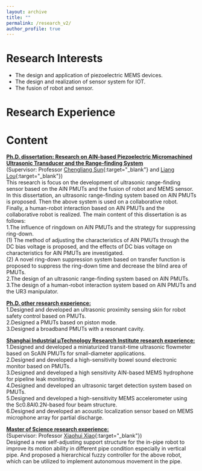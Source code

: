 ```yaml
---
layout: archive
title: ""
permalink: /research_v2/
author_profile: true
---
```


# Research Interests
* The design and application of piezoelectric MEMS devices.
* The design and realization of sensor system for IOT.
* The fusion of robot and sensor.

# Research Experience

# Content
[**Ph.D. dissertation: Research on AlN-based Piezoelectric Micromachined Ultrasonic Transducer and the Range-finding System**](../_research/PhD_dissertation_or.md)<br/>
 (Supervisor: Professor [Chengliang Sun](https://technology.whu.edu.cn/info/1015/1882.htm){:target="_blank"} and [Liang Lou](https://sme.shu.edu.cn/info/1028/1220.htm){:target="_blank"})<br/>
This research is focus on the development of ultrasonic range-finding sensor based on the AlN PMUTs and the fusion of robot and MEMS sensor. In this dissertation, an ultrasonic range-finding system based on AlN PMUTs is proposed. Then the above system is used on a collaborative robot. Finally, a human-robot interaction based on AlN PMUTs and the collaborative robot is realized. The main content of this dissertation is as follows:<br/>
1.The influence of ringdown on AlN PMUTs and the strategy for suppressing ring-down.<br/>
(1) The method of adjusting the characteristics of AlN PMUTs through the DC bias voltage is proposed, and the effects of DC bias voltage on characteristics for AlN PMUTs are investigated.<br/>
(2) A novel ring-down suppression system based on transfer function is proposed to suppress the ring-down time and decrease the blind area of PMUTs.<br/>
2.The design of an ultrasonic range-finding system based on AlN PMUTs.<br/>
3.The design of a human-robot interaction system based on AlN PMUTs and the UR3 manipulator.<br/>

[**Ph.D. other research experience:**](../_research/PhD_dissertation_or.md)<br/>
1.Designed and developed an ultrasonic proximity sensing skin for robot safety control based on PMUTs.<br/>
2.Designed a PMUTs based on piston mode.<br/>
3.Designed a broadband PMUTs with a resonant cavity.<br/>


[**Shanghai Industrial μTechnology Research Institute research experience:**](../_research/PhD_dissertation_or.md)<br/>
1.Designed and developed a miniaturized transit-time ultrasonic flowmeter based on ScAlN PMUTs for small-diameter applications.<br/>
2.Designed and developed a high-sensitivity bowel sound electronic monitor based on PMUTs.<br/>
3.Designed and developed a high sensitivity AlN-based MEMS hydrophone for pipeline leak monitoring.<br/>
4.Designed and developed an ultrasonic target detection system based on PMUTs.<br/>
5.Designed and developed a high-sensitivity MEMS accelerometer using the Sc0.8Al0.2N-based four beam structure.<br/>
6.Designed and developed an acoustic localization sensor based on MEMS microphone array for partial discharge.<br/>

[**Master of Science research experience:**](../_research/PhD_dissertation_or.md)<br/>
(Supervisor: Professor [Xiaohui Xiao](https://pmc.whu.edu.cn/info/1017/13524.htm){:target="_blank"})<br/>
Designed a new self-adjusting support structure for the in-pipe robot to improve its motion ability in different pipe condition especially in vertical pipe. And proposed a hierarchical fuzzy controller for the above robot, which can be utilized to implement autonomous movement in the pipe.<br/>
